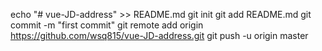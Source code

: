 echo "# vue-JD-address" >> README.md
git init
git add README.md
git commit -m "first commit"
git remote add origin https://github.com/wsq815/vue-JD-address.git
git push -u origin master
